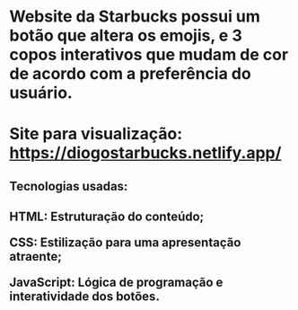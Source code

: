 <h1>Website da Starbucks possui um botão que altera os emojis, e 3 copos interativos que mudam de cor de acordo com a preferência do usuário.<h1>

Site para visualização: https://diogostarbucks.netlify.app/

<h2> Tecnologias usadas: <h2>

HTML: Estruturação do conteúdo;

CSS: Estilização para uma apresentação atraente;

JavaScript: Lógica de programação e interatividade dos botões.
